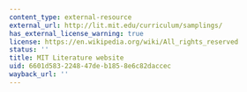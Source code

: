 ```yaml
---
content_type: external-resource
external_url: http://lit.mit.edu/curriculum/samplings/
has_external_license_warning: true
license: https://en.wikipedia.org/wiki/All_rights_reserved
status: ''
title: MIT Literature website
uid: 6601d583-2248-47de-b185-8e6c82daccec
wayback_url: ''
---
```

